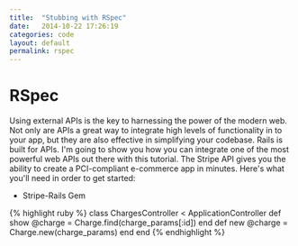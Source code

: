 ```yaml
---
title:  "Stubbing with RSpec"
date:   2014-10-22 17:26:19
categories: code
layout: default
permalink: rspec
---
```


# RSpec
<!-- When it comes to building an online store - there are a wealth of options. Be it Etsy, eBay, or even
Facebook - you have plenty to choose from. But what about your *brand*, won't that be diluded if all
you're doing is throwing your product in to the same template as all of your competitors? How can
you  -->
Using external APIs is the key to harnessing the power of the modern web. Not only are APIs a great
way to integrate high levels of functionality in to your app, but they are also effective in simplifying
your codebase. Rails is built for APIs. I'm going to show you how you can
integrate one of the most powerful web APIs out there with this tutorial. The Stripe API gives you the ability
to create a PCI-compliant e-commerce app in minutes. Here's what you'll need in order to get started:

- Stripe-Rails Gem


{% highlight ruby %}
class ChargesController < ApplicationController
def show
@charge = Charge.find(charge_params[:id])
end
def new
@charge = Charge.new(charge_params)
end
end
{% endhighlight %}
